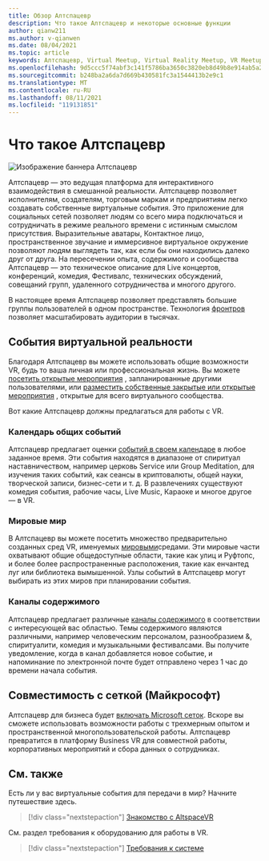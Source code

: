 ```yaml
---
title: Обзор Алтспацевр
description: Что такое Алтспацевр и некоторые основные функции
author: qianw211
ms.author: v-qianwen
ms.date: 08/04/2021
ms.topic: article
keywords: Алтспацевр, Virtual Meetup, Virtual Reality Meetup, VR Meetup, платформы виртуальных реальных сетей, платформа VR, впечатляющие виртуальные события, впечатляющие события VR, события виртуальной реальности, события VR, сборка VR-здания, иммерсивное состояние VR, социальные среды, платформа социальных сетей, размещение событий VR, социальная виртуальная реальность, размещение событий виртуальной среды
ms.openlocfilehash: 9d5ccc5f74abf3c141f5786ba3650c3820eb8d49b8e914ab5a2a07828391ba04
ms.sourcegitcommit: b248ba2a6da7d669b430581fc3a1544413b2e9c1
ms.translationtype: MT
ms.contentlocale: ru-RU
ms.lasthandoff: 08/11/2021
ms.locfileid: "119131851"
---
```

# <a name="what-is-altspacevr"></a>Что такое Алтспацевр

![Изображение баннера Алтспацевр](images/vr-interactions.png)

Алтспацевр — это ведущая платформа для интерактивного взаимодействия в смешанной реальности. Алтспацевр позволяет исполнителям, создателям, торговым маркам и предприятиям легко создавать собственные виртуальные события. Это приложение для социальных сетей позволяет людям со всего мира подключаться и сотрудничать в режиме реального времени с истинным смыслом присутствия. Выразительные аватары, Контактное лицо, пространственное звучание и иммерсивное виртуальное окружение позволяют людям выглядеть так, как если бы они находились далеко друг от друга. На пересечении опыта, содержимого и сообщества Алтспацевр — это техническое описание для Live концертов, конференций, комедия, Фестивалс, технических обсуждений, совещаний групп, удаленного сотрудничества и многого другого.  

В настоящее время Алтспацевр позволяет представлять большие группы пользователей в одном пространстве.  Технология [фронтров](faqs/scaling-audiences.md) позволяет масштабировать аудитории в тысячах.

## <a name="virtual-reality-events"></a>События виртуальной реальности

Благодаря Алтспацевр вы можете использовать общие возможности VR, будь то ваша личная или профессиональная жизнь. Вы можете [посетить открытые мероприятия](community/exploring-title-screen.md#destinations) , запланированные другими пользователями, или [разместить собственные закрытые или открытые мероприятия](tutorials/creating-an-event.md) , открытые для всего виртуального сообщества.

Вот какие Алтспацевр должны предлагаться для работы с VR.

### <a name="public-events-calendar"></a>Календарь общих событий

Алтспацевр предлагает оценки [событий в своем календаре](https://account.altvr.com/events/main) в любое заданное время. Эти события находятся в диапазоне от спиритуал наставничеством, например церковь Service или Group Meditation, для изучения таких событий, как сеансы в криптовалюты, общей науки, творческой записи, бизнес-сети и т. д. В развлечениях существуют комедия события, рабочие часы, Live Music, Караоке и многое другое — в VR.

### <a name="vr-worlds"></a>Мировые мир

В Алтспацевр вы можете посетить множество предварительно созданных сред VR, именуемых [мировыми](community/exploring-title-screen.md#other-functions)средами. Эти мировые части охватывают общие общедоступные области, такие как улиц и Руфтопс, и более более распространенные расположения, такие как енчантед луг или библиотека вымышенной. Узлы событий в Алтспацевр могут выбирать из этих миров при планировании события.

### <a name="content-channels"></a>Каналы содержимого

Алтспацевр предлагает различные [каналы содержимого](https://account.altvr.com/channels/popular) в соответствии с интересующей вас областью. Темы содержимого являются различными, например человеческим персоналом, разнообразием &, спиритуалити, комедия и музыкальными фестивалсами.  Вы получите уведомление, когда в канал добавляется новое событие, и напоминание по электронной почте будет отправлено через 1 час до времени начала события.

## <a name="microsoft-mesh-compatibility"></a>Совместимость с сеткой (Майкрософт)

Алтспацевр для бизнеса будет [включать Microsoft сеток](/mesh/). Вскоре вы сможете использовать возможности работы с трехмерным опытом и пространственной многопользовательской работы. Алтспацевр превратится в платформу Business VR для совместной работы, корпоративных мероприятий и сбора данных о сотрудниках.

## <a name="see-also"></a>См. также

Есть ли у вас виртуальные события для передачи в мир? Начните путешествие здесь.
> [!div class="nextstepaction"]
> [Знакомство с AltspaceVR](journey.md)

См. раздел требования к оборудованию для работы в VR.
> [!div class="nextstepaction"]
> [Требования к системе](getting-started/system-requirements.md)
